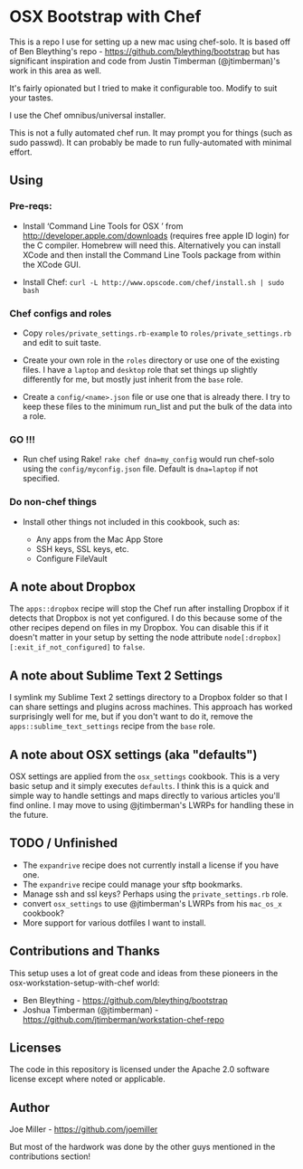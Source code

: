 OSX Bootstrap with Chef
=======================

This is a repo I use for setting up a new mac using chef-solo. It is
based off of Ben Bleything's repo - https://github.com/bleything/bootstrap but
has significant inspiration and code from Justin Timberman (@jtimberman)'s
work in this area as well.

It's fairly opionated but I tried to make it configurable too. Modify to suit
your tastes.

I use the Chef omnibus/universal installer.

This is not a fully automated chef run. It may prompt you for things
(such as sudo passwd). It can probably be made to run fully-automated with
minimal effort.


Using
-----

### Pre-reqs:

- Install ‘Command Line Tools for OSX <version>’ from http://developer.apple.com/downloads
  (requires free apple ID login) for the C compiler. Homebrew will need this.
  Alternatively you can install XCode and then install the Command Line Tools
  package from within the XCode GUI.

- Install Chef: `curl -L http://www.opscode.com/chef/install.sh | sudo bash`

### Chef configs and roles

- Copy `roles/private_settings.rb-example` to `roles/private_settings.rb` and
  edit to suit taste.

- Create your own role in the `roles` directory or use one of the existing files.
  I have a `laptop` and `desktop` role that set things up slightly differently
  for me, but mostly just inherit from the `base` role.

- Create a `config/<name>.json` file or use one that is already there. I try
  to keep these files to the minimum run_list and put the bulk of the data
  into a role.

### GO !!!

- Run chef using Rake!  `rake chef dna=my_config` would run chef-solo using the
  `config/myconfig.json` file. Default is `dna=laptop` if not specified.

### Do non-chef things

- Install other things not included in this cookbook, such as:

    * Any apps from the Mac App Store
    * SSH keys, SSL keys, etc.
    * Configure FileVault


A note about Dropbox
--------------------
The `apps::dropbox` recipe will stop the Chef run after installing Dropbox
if it detects that Dropbox is not yet configured. I do this because some of the
other recipes depend on files in my Dropbox. You can disable this if it
doesn't matter in your setup by setting the node attribute
`node[:dropbox][:exit_if_not_configured]` to `false`.


A note about Sublime Text 2 Settings
------------------------------------
I symlink my Sublime Text 2 settings directory to a Dropbox folder so that I
can share settings and plugins across machines. This approach has worked
surprisingly well for me, but if you don't want to do it, remove the
`apps::sublime_text_settings` recipe from the `base` role.


A note about OSX settings (aka "defaults")
------------------------------------------
OSX settings are applied from the `osx_settings` cookbook. This is a very basic
setup and it simply executes `defaults`. I think this is a quick and simple way
to handle settings and maps directly to various articles you'll find online.
I may move to using @jtimberman's LWRPs for handling these in the future.


TODO / Unfinished
-----------------
* The `expandrive` recipe does not currently install a license if you have one.
* The `expandrive` recipe could manage your sftp bookmarks.
* Manage ssh and ssl keys? Perhaps using the `private_settings.rb` role.
* convert `osx_settings` to use @jtimberman's LWRPs from his `mac_os_x` cookbook?
* More support for various dotfiles I want to install.


Contributions and Thanks
------------------------
This setup uses a lot of great code and ideas from these pioneers in the
osx-workstation-setup-with-chef world:

* Ben Bleything - https://github.com/bleything/bootstrap
* Joshua Timberman (@jtimberman) - https://github.com/jtimberman/workstation-chef-repo


Licenses
--------
The code in this repository is licensed under the Apache 2.0 software license except where noted or applicable.

Author
------
Joe Miller - https://github.com/joemiller

But most of the hardwork was done by the other guys mentioned in the
contributions section!

